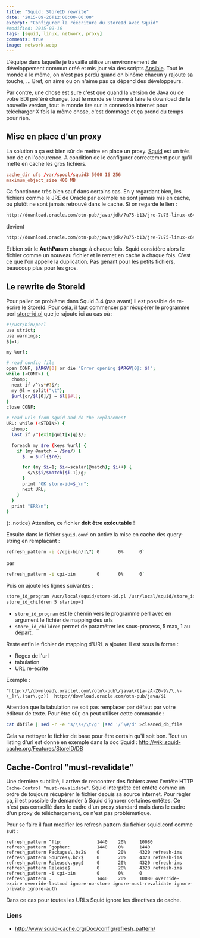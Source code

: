 ```yaml
---
title: "Squid: StoreID rewrite"
date: "2015-09-26T12:00:00-00:00"
excerpt: "Configurer la réécriture du StoreId avec Squid"
#modified: 2015-09-16
tags: [squid, linux, network, proxy]
comments: true
image: network.webp
---
```


L'équipe dans laquelle je travaille utilise un environnement de développement commun créé et mis jour via des scripts
[Ansible](http://www.ansible.com/). Tout le monde a le même, on n'est pas perdu quand on binôme chacun y rajoute sa
touche, ... Bref, on aime ou on n'aime pas ça dépend des développeurs.

Par contre, une chose est sure c'est que quand la version de Java ou de votre EDI préféré change, tout le monde se
trouve à faire le download de la nouvelle version, tout le monde tire sur la connexion internet pour télécharger X fois
la même chose, c'est dommage et ça prend du temps pour rien.

## Mise en place d'un proxy
La solution a ça est bien sûr de mettre en place un proxy. [Squid](http://www.squid-cache.org/) est un très bon de en
l'occurence. A condition de le configurer correctement pour qu'il mette en cache les gros fichiers.

``` conf
cache_dir ufs /var/spool/squid3 5000 16 256
maximum_object_size 400 MB
```

Ca fonctionne très bien sauf dans certains cas. En y regardant bien, les fichiers comme le JRE de Oracle par exemple
ne sont jamais mis en cache, ou plutôt ne sont jamais retrouvé dans le cache. Si on regarde le lien :

``` sh
http://download.oracle.com/otn-pub/java/jdk/7u75-b13/jre-7u75-linux-x64.tar.gz`
```

devient

``` sh
http://download.oracle.com/otn-pub/java/jdk/7u75-b13/jre-7u75-linux-x64.tar.gz?AuthParam=jkhefuihzefglkjhazfligezkfg`
```

Et bien sûr le **AuthParam** change à chaque fois. Squid considère alors le fichier comme un nouveau fichier et le
remet en cache à chaque fois. C'est ce que l'on appelle la duplication. Pas gênant pour les petits fichiers, beaucoup plus
pour les gros.

## Le rewrite de StoreId

Pour palier ce problème dans Squid 3.4 (pas avant) il est possible de re-écrire le
[StoreId](http://wiki.squid-cache.org/Features/StoreID). Pour cela, il faut commencer par récupérer le programme
perl [store-id.pl](http://pastebin.ca/2422099) que je rajoute ici au cas où :

``` bash
#!/usr/bin/perl
use strict;
use warnings;
$|=1;

my %url;

# read config file
open CONF, $ARGV[0] or die "Error opening $ARGV[0]: $!";
while (<CONF>) {
  chomp;
  next if /^\s*#?$/;
  my @l = split("\t");
  $url{qr/$l[0]/} = $l[$#l];
}
close CONF;

# read urls from squid and do the replacement
URL: while (<STDIN>) {
  chomp;
  last if /^(exit|quit|x|q)$/;

  foreach my $re (keys %url) {
    if (my @match = /$re/) {
      $_ = $url{$re};

      for (my $i=1; $i<=scalar(@match); $i++) {
        s/\$$i/$match[$i-1]/g;
      }
      print "OK store-id=$_\n";
      next URL;
    }
  }
  print "ERR\n";
}
```

{: .notice}
Attention, ce fichier **doit être exécutable** !

Ensuite dans le fichier `squid.conf` on active la mise en cache des query-string en remplaçant :

``` sh
refresh_pattern -i (/cgi-bin/|\?) 0       0%      0`
```

par

``` sh
refresh_pattern -i cgi-bin        0       0%      0`
```

Puis on ajoute les lignes suivantes :

``` sh
store_id_program /usr/local/squid/store-id.pl /usr/local/squid/store_id_db
store_id_children 5 startup=1
```

 * `store_id_program` est le chemin vers le programme perl avec en argument le fichier de mapping des urls
 * `store_id_children` permet de paramétrer les sous-process, 5 max, 1 au départ.

Reste enfin le fichier de mapping d'URL a ajouter. Il est sous la forme :

 * Regex de l'url
 * tabulation
 * URL re-ecrite

Exemple :

```
^http:\/\/download\.oracle\.com\/otn\-pub\/java\/([a-zA-Z0-9\/\.\-\_]+\.(tar\.gz))	http://download.oracle.com/otn-pub/java/$1
```

Attention que la tabulation ne soit pas remplacer par défaut par votre éditeur de texte. Pour être sûr, on peut utiliser
cette commande :

``` sh
cat dbfile | sed -r -e 's/\s+/\t/g' |sed '/^\#/d' >cleaned_db_file
```

Cela va nettoyer le fichier de base pour être certain qu'il soit bon. Tout un listing d'url est donné en exemple dans la
doc Squid : http://wiki.squid-cache.org/Features/StoreID/DB

## Cache-Control "must-revalidate"
Une dernière subtilité, il arrive de rencontrer des fichiers avec l'entête HTTP `Cache-Control "must-revalidate"`.
Squid interprète cet entête comme un ordre de toujours récupérer le fichier depuis sa source internet. Pour régler ça,
il est possible de demander à Squid d'ignorer certaines entêtes. Ce n'est pas conseillé dans le cadre d'un proxy standard
mais dans le cadre d'un proxy de téléchargement, ce n'est pas problématique.

Pour se faire il faut modifier les refresh pattern du fichier squid.conf comme suit :

```
refresh_pattern ^ftp:             1440    20%     10080
refresh_pattern ^gopher:          1440    0%      1440
refresh_pattern Packages\.bz2$    0       20%     4320 refresh-ims
refresh_pattern Sources\.bz2$     0       20%     4320 refresh-ims
refresh_pattern Release\.gpg$     0       20%     4320 refresh-ims
refresh_pattern Release$          0       20%     4320 refresh-ims
refresh_pattern -i cgi-bin        0       0%      0
refresh_pattern .                 1440    20%     10080 override-expire override-lastmod ignore-no-store ignore-must-revalidate ignore-private ignore-auth
```

Dans ce cas pour toutes les URLs Squid ignore les directives de cache.

### Liens

* http://www.squid-cache.org/Doc/config/refresh_pattern/
